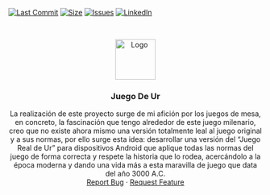 <!-- PROJECT SHIELDS -->
<!--
*** I'm using markdown "reference style" links for readability.
*** Reference links are enclosed in brackets [ ] instead of parentheses ( ).
*** See the bottom of this document for the declaration of the reference variables
*** for contributors-url, forks-url, etc. This is an optional, concise syntax you may use.
*** https://www.markdownguide.org/basic-syntax/#reference-style-links
-->
[![Last Commit][LastCommit-shield]][LastCommit-url]
[![Size][size-shield]][size-url]
[![Issues][issues-shield]][issues-url]
[![LinkedIn][linkedin-shield]](https://www.linkedin.com/in/olmo-tamargo-suárez-ba0864ab)



<!-- PROJECT LOGO -->
<br />
<p align="center">
  <a href="https://github.com/olmo2/JuegoDeUr">
    <img src="https://external-content.duckduckgo.com/iu/?u=https%3A%2F%2Fwww.gouzigouza.com%2Fwp-content%2Fuploads%2F2019%2F03%2Fur-rosette.png&f=1&nofb=1" alt="Logo" width="80" height="80">
  </a>

  <h3 align="center">Juego De Ur</h3>

  <p align="center">
    La realización de este proyecto surge de mi afición por los juegos de mesa, en concreto, la
fascinación que tengo alrededor de este juego milenario, creo que no existe ahora mismo una
versión totalmente leal al juego original y a sus normas, por ello surge esta idea: desarrollar
una versión del “Juego Real de Ur” para dispositivos Android que aplique todas las normas del
juego de forma correcta y respete la historia que lo rodea, acercándolo a la época moderna y
dando una vida más a esta maravilla de juego que data del año 3000 A.C. 
    <br />
    <a href="https://github.com/olmo2/JuegoDeUr/issues">Report Bug</a>
    ·
    <a href="https://github.com/olmo2/JuegoDeUr/issues">Request Feature</a>
  </p>
</p>



<!-- MARKDOWN LINKS & IMAGES -->
<!-- https://www.markdownguide.org/basic-syntax/#reference-style-links -->
[size-shield]: https://img.shields.io/github/repo-size/olmo2/JuegoDeUr?style=for-the-badge
[size-url]:  https://github.com/repo-size/olmo2/JuegoDeUr
[LastCommit-shield]:https://img.shields.io/github/last-commit/olmo2/JuegoDeUr?style=for-the-badge
[LastCommit-url]: https://github.com/last-commit/olmo2/JuegoDeUr
[forks-shield]: https://img.shields.io/github/forks/github_username/repo.svg?style=for-the-badge
[forks-url]: https://github.com/github_username/repo/network/members
[stars-shield]: https://img.shields.io/github/stars/github_username/repo.svg?style=for-the-badge
[stars-url]: https://github.com/github_username/repo/stargazers
[issues-shield]: https://img.shields.io/github/issues/olmo2/JuegoDeUr?style=for-the-badge
[issues-url]: https://github.com/olmo2/JuegoDeUr/issues
[license-shield]: https://img.shields.io/github/issues/olmo2/JuegoDeUr?style=for-the-badge
[license-url]: https://github.com/github_username/repo/blob/master/LICENSE.txt
[linkedin-shield]: https://img.shields.io/badge/-LinkedIn-black.svg?style=for-the-badge&logo=linkedin&colorB=555
[linkedin-url]: https://linkedin.com/in/github_username

